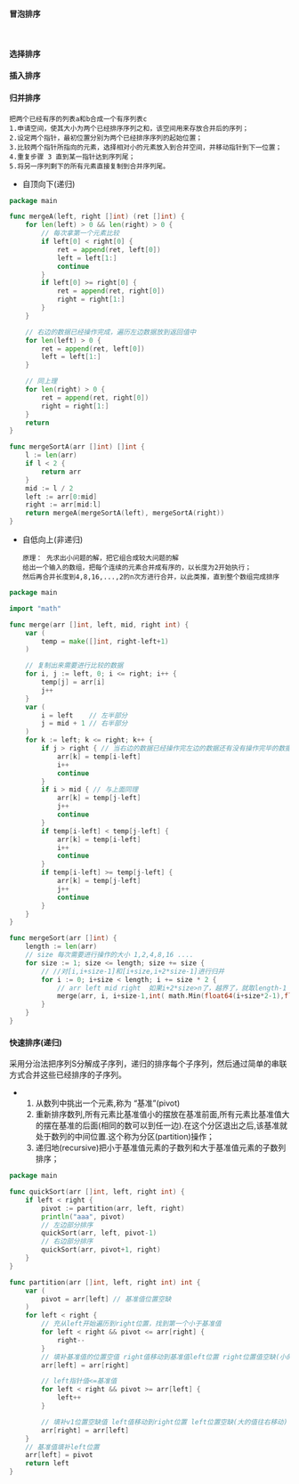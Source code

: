 
#### 冒泡排序
 ``
 ``
 

#### 选择排序
#### 插入排序

#### 归并排序

    把两个已经有序的列表a和b合成一个有序列表c
    1.申请空间，使其大小为两个已经排序序列之和，该空间用来存放合并后的序列；
    2.设定两个指针，最初位置分别为两个已经排序序列的起始位置；
    3.比较两个指针所指向的元素，选择相对小的元素放入到合并空间，并移动指针到下一位置；
    4.重复步骤 3 直到某一指针达到序列尾；
    5.将另一序列剩下的所有元素直接复制到合并序列尾。

  - 自顶向下(递归)

```go
package main

func mergeA(left, right []int) (ret []int) {
	for len(left) > 0 && len(right) > 0 {
		// 每次拿第一个元素比较
		if left[0] < right[0] {
			ret = append(ret, left[0])
			left = left[1:]
			continue
		}
		if left[0] >= right[0] {
			ret = append(ret, right[0])
			right = right[1:]
		}
	}

	// 右边的数据已经操作完成，遍历左边数据放到返回值中
	for len(left) > 0 {
		ret = append(ret, left[0])
		left = left[1:]
	}

	// 同上理
	for len(right) > 0 {
		ret = append(ret, right[0])
		right = right[1:]
	}
	return
}

func mergeSortA(arr []int) []int {
	l := len(arr)
	if l < 2 {
		return arr
	}
	mid := l / 2
	left := arr[0:mid]
	right := arr[mid:l]
	return mergeA(mergeSortA(left), mergeSortA(right))
}
```
  - 自低向上(非递归)
        

        原理： 先求出小问题的解，把它组合成较大问题的解
        给出一个输入的数组，把每个连续的元素合并成有序的，以长度为2开始执行；
        然后再合并长度到4,8,16,...,2的n次方进行合并，以此类推，直到整个数组完成排序

```go
package main

import "math"

func merge(arr []int, left, mid, right int) {
	var (
		temp = make([]int, right-left+1)
	)

	// 复制出来需要进行比较的数据
	for i, j := left, 0; i <= right; i++ {
		temp[j] = arr[i]
		j++
	}
	var (
		i = left    // 左半部分
		j = mid + 1 // 右半部分
	)
	for k := left; k <= right; k++ {
		if j > right { // 当右边的数据已经操作完左边的数据还有没有操作完毕的数据，直接把左边的数据继续塞进数组里面
			arr[k] = temp[i-left]
			i++
			continue
		}
		if i > mid { // 与上面同理
			arr[k] = temp[j-left]
			j++
			continue
		}
		if temp[i-left] < temp[j-left] {
			arr[k] = temp[i-left]
			i++
			continue
		}
		if temp[i-left] >= temp[j-left] {
			arr[k] = temp[j-left]
			j++
			continue
		}
	}
}

func mergeSort(arr []int) {
	length := len(arr)
	// size 每次需要进行操作的大小 1,2,4,8,16 ....
	for size := 1; size <= length; size += size {
		// //对[i,i+size-1]和[i+size,i+2*size-1]进行归并
		for i := 0; i+size < length; i += size * 2 {
			// arr left mid right  如果i+2*size>n了，越界了，就取length-1
			merge(arr, i, i+size-1,int( math.Min(float64(i+size*2-1),float64(length-1))))
		}
	}
}
 ```

#### 快速排序(递归)
  采用分治法把序列S分解成子序列，递归的排序每个子序列，然后通过简单的串联方式合并这些已经排序的子序列。

- 1. 从数列中挑出一个元素,称为 “基准”(pivot)
  2. 重新排序数列,所有元素比基准值小的摆放在基准前面,所有元素比基准值大的摆在基准的后面(相同的数可以到任一边).在这个分区退出之后,该基准就处于数列的中间位置.这个称为分区(partition)操作；
  3. 递归地(recursive)把小于基准值元素的子数列和大于基准值元素的子数列排序；
```go
package main

func quickSort(arr []int, left, right int) {
	if left < right {
		pivot := partition(arr, left, right)
		println("aaa", pivot)
		// 左边部分排序
		quickSort(arr, left, pivot-1)
		// 右边部分排序
		quickSort(arr, pivot+1, right)
	}
}

func partition(arr []int, left, right int) int {
	var (
		pivot = arr[left] // 基准值位置空缺
	)
	for left < right {
		// 充从left开始遍历到right位置，找到第一个小于基准值
		for left < right && pivot <= arr[right] {
			right--
		}
		// 填补基准值的位置空值 right值移动到基准值left位置 right位置值空缺(小的值往左移动)
		arr[left] = arr[right]

		// left指针值<=基准值
		for left < right && pivot >= arr[left] {
			left++
		}

		// 填补v1位置空缺值 left值移动到right位置 left位置空缺(大的值往右移动)
		arr[right] = arr[left]
	}
	// 基准值填补left位置
	arr[left] = pivot
	return left
}
```